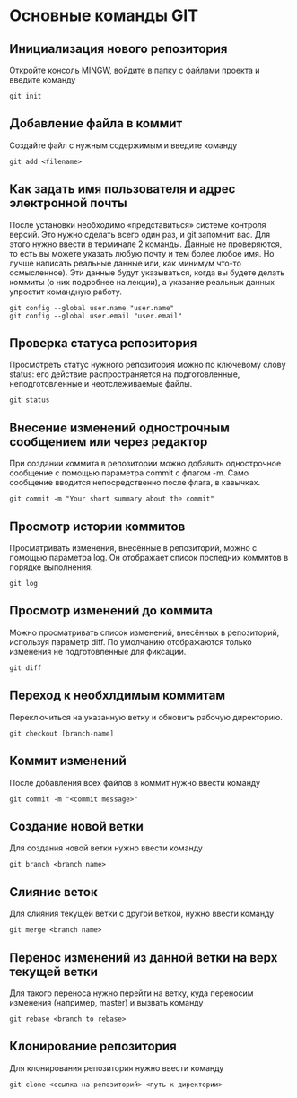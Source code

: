 # Основные команды GIT

## Инициализация нового репозитория

Откройте консоль MINGW, войдите в папку с файлами проекта и введите команду
```
git init
```

## Добавление файла в коммит

Создайте файл с нужным содержимым и введите команду
```
git add <filename>
```

## Как задать имя пользователя и адрес электронной почты

После установки необходимо «представиться» системе контроля версий. Это нужно сделать всего один раз, и git запомнит вас. Для этого нужно ввести в терминале 2 команды. Данные не проверяются, то есть вы можете указать любую почту и тем более любое имя. Но лучше написать реальные данные или, как минимум что-то осмысленное). Эти данные будут указываться, когда вы будете делать коммиты (о них подробнее на лекции), а указание реальных данных упростит командную работу.
```
git config --global user.name "user.name"
git config --global user.email "user.email"
```

## Проверка статуса репозитория

Просмотреть статус нужного репозитория можно по ключевому слову status: его действие распространяется на подготовленные, неподготовленные и неотслеживаемые файлы.
```
git status
```

## Внесение изменений однострочным сообщением или через редактор

При создании коммита в репозитории можно добавить однострочное сообщение с помощью параметра commit с флагом -m. Само сообщение вводится непосредственно после флага, в кавычках.
```
git commit -m "Your short summary about the commit"
```

## Просмотр истории коммитов

Просматривать изменения, внесённые в репозиторий, можно с помощью параметра log. Он отображает список последних коммитов в порядке выполнения.
```
git log
```

## Просмотр изменений до коммита

Можно просматривать список изменений, внесённых в репозиторий, используя параметр diff. По умолчанию отображаются только изменения не подготовленные для фиксации.
```
git diff
```

## Переход к необхлдимым коммитам

Переключиться на указанную ветку и обновить рабочую директорию.
```
git checkout [branch-name]
```

## Коммит изменений

После добавления всех файлов в коммит нужно ввести команду
```
git commit -m "<commit message>"
```

## Создание новой ветки

Для создания новой ветки нужно ввести команду
```
git branch <branch name>
```

## Слияние веток

Для слияния текущей ветки с другой веткой, нужно ввести команду
```
git merge <branch name>
```

## Перенос изменений из данной ветки на верх текущей ветки

Для такого переноса нужно перейти на ветку, куда переносим изменения (например, master) и вызвать команду
```
git rebase <branch to rebase>
```

## Клонирование репозитория

Для клонирования репозитория нужно ввести команду
```
git clone <ссылка на репозиторий> <путь к директории>
```
